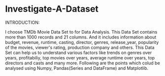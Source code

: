 # Investigate-A-Dataset

INTRODUCTION:

I choose TMDb Movie Data Set to for Data Analysis. 
This Data Set contains more than 1000 records and 21 columns. And it includes information about budget, revenue, runtime, casting, director, genres, release_year, popularity of the movies, viewer's rating, production company and others. 
This Data Set can help us to understand various factors like trends on genres over years, profitabiliy, top movies over years, average runtime over years, top directors and casts and many more.
Following are the points which colud be analysed using Numpy, Pandas(Series and DataFrame) and Matplotlib.
